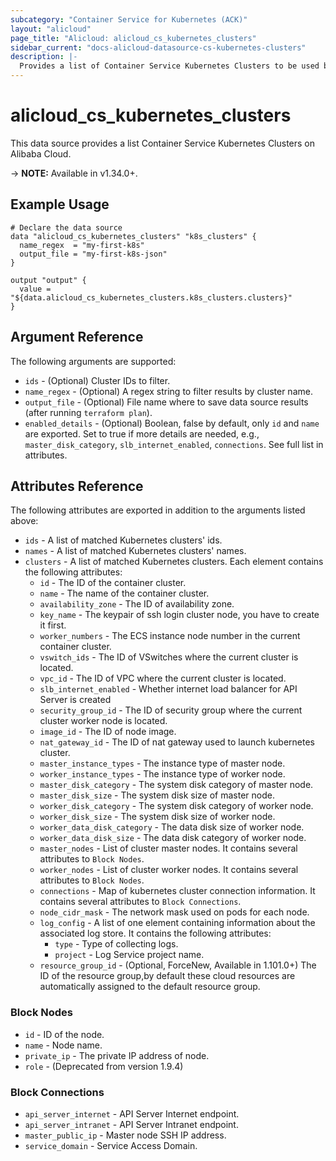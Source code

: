 ```yaml
---
subcategory: "Container Service for Kubernetes (ACK)"
layout: "alicloud"
page_title: "Alicloud: alicloud_cs_kubernetes_clusters"
sidebar_current: "docs-alicloud-datasource-cs-kubernetes-clusters"
description: |-
  Provides a list of Container Service Kubernetes Clusters to be used by the alicloud_cs_kubernetes_clusters resource.
---
```


# alicloud\_cs\_kubernetes\_clusters

This data source provides a list Container Service Kubernetes Clusters on Alibaba Cloud.

-> **NOTE:** Available in v1.34.0+.

## Example Usage

```
# Declare the data source
data "alicloud_cs_kubernetes_clusters" "k8s_clusters" {
  name_regex  = "my-first-k8s"
  output_file = "my-first-k8s-json"
}

output "output" {
  value = "${data.alicloud_cs_kubernetes_clusters.k8s_clusters.clusters}"
}
```

## Argument Reference

The following arguments are supported:

* `ids` - (Optional) Cluster IDs to filter.
* `name_regex` - (Optional) A regex string to filter results by cluster name.
* `output_file` - (Optional) File name where to save data source results (after running `terraform plan`).
* `enabled_details` - (Optional) Boolean, false by default, only `id` and `name` are exported. Set to true if more details are needed, e.g., `master_disk_category`, `slb_internet_enabled`, `connections`. See full list in attributes.

## Attributes Reference

The following attributes are exported in addition to the arguments listed above:

* `ids` - A list of matched Kubernetes clusters' ids.
* `names` - A list of matched Kubernetes clusters' names.
* `clusters` - A list of matched Kubernetes clusters. Each element contains the following attributes:
  * `id` - The ID of the container cluster.
  * `name` - The name of the container cluster.
  * `availability_zone` - The ID of availability zone.
  * `key_name` - The keypair of ssh login cluster node, you have to create it first.
  * `worker_numbers` - The ECS instance node number in the current container cluster.
  * `vswitch_ids` - The ID of VSwitches where the current cluster is located.
  * `vpc_id` - The ID of VPC where the current cluster is located.
  * `slb_internet_enabled` - Whether internet load balancer for API Server is created
  * `security_group_id` - The ID of security group where the current cluster worker node is located.
  * `image_id` - The ID of node image.
  * `nat_gateway_id` - The ID of nat gateway used to launch kubernetes cluster.
  * `master_instance_types` - The instance type of master node.
  * `worker_instance_types` - The instance type of worker node.
  * `master_disk_category` - The system disk category of master node.
  * `master_disk_size` - The system disk size of master node.
  * `worker_disk_category` - The system disk category of worker node.
  * `worker_disk_size` - The system disk size of worker node.
  * `worker_data_disk_category` - The data disk size of worker node.
  * `worker_data_disk_size` - The data disk category of worker node.
  * `master_nodes` - List of cluster master nodes. It contains several attributes to `Block Nodes`.
  * `worker_nodes` - List of cluster worker nodes. It contains several attributes to `Block Nodes`.
  * `connections` - Map of kubernetes cluster connection information. It contains several attributes to `Block Connections`.
  * `node_cidr_mask` - The network mask used on pods for each node.
  * `log_config` - A list of one element containing information about the associated log store. It contains the following attributes:
    * `type` - Type of collecting logs.
    * `project` - Log Service project name.
  * `resource_group_id` - (Optional, ForceNew, Available in 1.101.0+) The ID of the resource group,by default these cloud resources are automatically assigned to the default resource group.

### Block Nodes

* `id` - ID of the node.
* `name` - Node name.
* `private_ip` - The private IP address of node.
* `role` - (Deprecated from version 1.9.4)

### Block Connections

* `api_server_internet` - API Server Internet endpoint.
* `api_server_intranet` - API Server Intranet endpoint.
* `master_public_ip` - Master node SSH IP address.
* `service_domain` - Service Access Domain.
